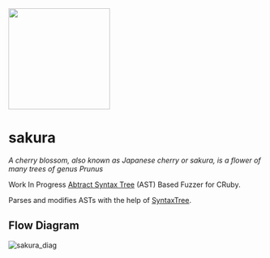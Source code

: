 <img src=https://user-images.githubusercontent.com/7784322/218219194-33501ec6-ff68-48b5-9f77-13fc17343571.png width=200 height=200 >

# sakura
_A cherry blossom, also known as Japanese cherry or sakura, is a flower of many trees of genus Prunus_

Work In Progress [Abtract Syntax Tree](https://en.wikipedia.org/wiki/Abstract_syntax_tree) (AST) Based Fuzzer for CRuby.

Parses and modifies ASTs with the help of [SyntaxTree](https://github.com/ruby-syntax-tree/syntax_tree).


## Flow Diagram
![sakura_diag](https://user-images.githubusercontent.com/7784322/219402283-21fc0964-82ca-4896-bf08-2e0ab8c81bce.png)
